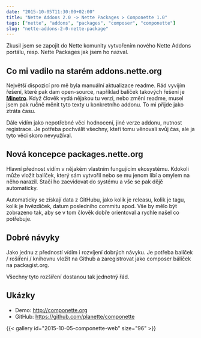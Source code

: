 ```yaml
---
date: "2015-10-05T11:30:00+02:00"
title: "Nette Addons 2.0 -> Nette Packages > Componette 1.0"
tags: ["nette", "addons", "packages", "composer", "componette"]
slug: "nette-addons-2-0-nette-package"
---
```


Zkusil jsem se zapojit do Nette komunity vytvořením nového Nette Addons portálu, resp. Nette Packages jak jsem ho nazval.

<!--meta-->

## Co mi vadilo na starém addons.nette.org

Největší dispozicí pro mě byla manuální aktualizace readme. Rád vyvijím řešení, které pak dam open-source, například balíček takových řešení je [**Minetro**](https://github.com/Minetro). Když člověk vydá nějakou tu verzi, nebo změní readme, musel jsem pak ručně měnit tyto texty u konkretního addonu. To mi přijde jako ztráta času.

Dále vidím jako nepotřebné věci hodnocení, jiné verze addonu, nutnost registrace. Je potřeba pochválit všechny, kteří tomu věnovali svůj čas, ale ja tyto věci skoro nevyužíval.

## Nová koncepce packages.nette.org

Hlavní přednost vidím v nějakém vlastním fungujícím ekosystému. Kdokoli může vložit balíček, který sám vytvořil nebo se mu jenom líbí a omylem na něho narazil. Stačí ho zaevidovat do systému a vše se pak dějě automaticky.

Automaticky se získají data z GitHubu, jako kolik je releasu, kolik je tagu, kolik je hvězdiček, datum posledního commitu apod. Vše by mělo být zobrazeno tak, aby se v tom člověk dobře orientoval a rychle našel co potřebuje.

## Dobré návyky

Jako jednu z předností vídím i rozvíjení dobrých návyku. Je potřeba balíček / rošíření / knihovnu vložit na Github a zaregistrovat jako composer bálíček na packagist.org.

Všechny tyto rozšíření dostanou tak jednotný řád.

## Ukázky

- Demo: http://componette.org
- GitHub: https://github.com/planette/componette

{{< gallery id="2015-10-05-componette-web" size="96" >}}
